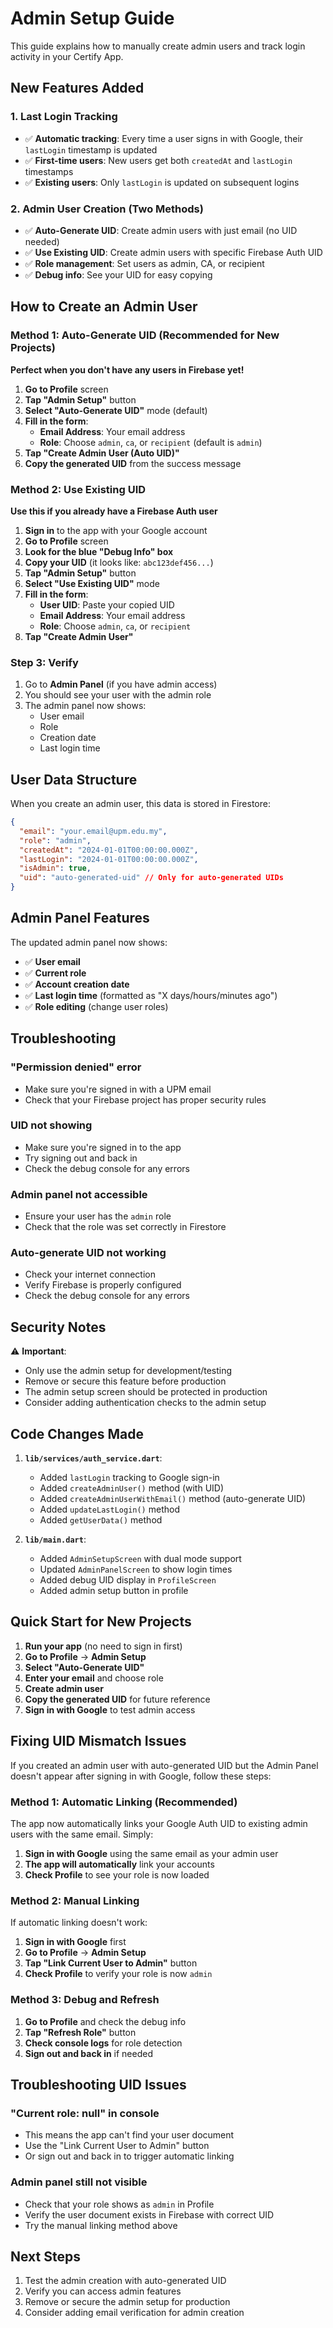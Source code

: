 # Admin Setup Guide

This guide explains how to manually create admin users and track login activity in your Certify App.

## New Features Added

### 1. Last Login Tracking
- ✅ **Automatic tracking**: Every time a user signs in with Google, their `lastLogin` timestamp is updated
- ✅ **First-time users**: New users get both `createdAt` and `lastLogin` timestamps
- ✅ **Existing users**: Only `lastLogin` is updated on subsequent logins

### 2. Admin User Creation (Two Methods)
- ✅ **Auto-Generate UID**: Create admin users with just email (no UID needed)
- ✅ **Use Existing UID**: Create admin users with specific Firebase Auth UID
- ✅ **Role management**: Set users as admin, CA, or recipient
- ✅ **Debug info**: See your UID for easy copying

## How to Create an Admin User

### Method 1: Auto-Generate UID (Recommended for New Projects)

**Perfect when you don't have any users in Firebase yet!**

1. **Go to Profile** screen
2. **Tap "Admin Setup"** button
3. **Select "Auto-Generate UID"** mode (default)
4. **Fill in the form**:
   - **Email Address**: Your email address
   - **Role**: Choose `admin`, `ca`, or `recipient` (default is `admin`)
5. **Tap "Create Admin User (Auto UID)"**
6. **Copy the generated UID** from the success message

### Method 2: Use Existing UID

**Use this if you already have a Firebase Auth user**

1. **Sign in** to the app with your Google account
2. **Go to Profile** screen
3. **Look for the blue "Debug Info" box**
4. **Copy your UID** (it looks like: `abc123def456...`)
5. **Tap "Admin Setup"** button
6. **Select "Use Existing UID"** mode
7. **Fill in the form**:
   - **User UID**: Paste your copied UID
   - **Email Address**: Your email address
   - **Role**: Choose `admin`, `ca`, or `recipient`
8. **Tap "Create Admin User"**

### Step 3: Verify
1. Go to **Admin Panel** (if you have admin access)
2. You should see your user with the admin role
3. The admin panel now shows:
   - User email
   - Role
   - Creation date
   - Last login time

## User Data Structure

When you create an admin user, this data is stored in Firestore:

```json
{
  "email": "your.email@upm.edu.my",
  "role": "admin",
  "createdAt": "2024-01-01T00:00:00.000Z",
  "lastLogin": "2024-01-01T00:00:00.000Z",
  "isAdmin": true,
  "uid": "auto-generated-uid" // Only for auto-generated UIDs
}
```

## Admin Panel Features

The updated admin panel now shows:
- ✅ **User email**
- ✅ **Current role**
- ✅ **Account creation date**
- ✅ **Last login time** (formatted as "X days/hours/minutes ago")
- ✅ **Role editing** (change user roles)

## Troubleshooting

### "Permission denied" error
- Make sure you're signed in with a UPM email
- Check that your Firebase project has proper security rules

### UID not showing
- Make sure you're signed in to the app
- Try signing out and back in
- Check the debug console for any errors

### Admin panel not accessible
- Ensure your user has the `admin` role
- Check that the role was set correctly in Firestore

### Auto-generate UID not working
- Check your internet connection
- Verify Firebase is properly configured
- Check the debug console for any errors

## Security Notes

⚠️ **Important**: 
- Only use the admin setup for development/testing
- Remove or secure this feature before production
- The admin setup screen should be protected in production
- Consider adding authentication checks to the admin setup

## Code Changes Made

1. **`lib/services/auth_service.dart`**:
   - Added `lastLogin` tracking to Google sign-in
   - Added `createAdminUser()` method (with UID)
   - Added `createAdminUserWithEmail()` method (auto-generate UID)
   - Added `updateLastLogin()` method
   - Added `getUserData()` method

2. **`lib/main.dart`**:
   - Added `AdminSetupScreen` with dual mode support
   - Updated `AdminPanelScreen` to show login times
   - Added debug UID display in `ProfileScreen`
   - Added admin setup button in profile

## Quick Start for New Projects

1. **Run your app** (no need to sign in first)
2. **Go to Profile** → **Admin Setup**
3. **Select "Auto-Generate UID"**
4. **Enter your email** and choose role
5. **Create admin user**
6. **Copy the generated UID** for future reference
7. **Sign in with Google** to test admin access

## Fixing UID Mismatch Issues

If you created an admin user with auto-generated UID but the Admin Panel doesn't appear after signing in with Google, follow these steps:

### Method 1: Automatic Linking (Recommended)
The app now automatically links your Google Auth UID to existing admin users with the same email. Simply:
1. **Sign in with Google** using the same email as your admin user
2. **The app will automatically** link your accounts
3. **Check Profile** to see your role is now loaded

### Method 2: Manual Linking
If automatic linking doesn't work:
1. **Sign in with Google** first
2. **Go to Profile** → **Admin Setup**
3. **Tap "Link Current User to Admin"** button
4. **Check Profile** to verify your role is now `admin`

### Method 3: Debug and Refresh
1. **Go to Profile** and check the debug info
2. **Tap "Refresh Role"** button
3. **Check console logs** for role detection
4. **Sign out and back in** if needed

## Troubleshooting UID Issues

### "Current role: null" in console
- This means the app can't find your user document
- Use the "Link Current User to Admin" button
- Or sign out and back in to trigger automatic linking

### Admin panel still not visible
- Check that your role shows as `admin` in Profile
- Verify the user document exists in Firebase with correct UID
- Try the manual linking method above

## Next Steps

1. Test the admin creation with auto-generated UID
2. Verify you can access admin features
3. Remove or secure the admin setup for production
4. Consider adding email verification for admin creation 